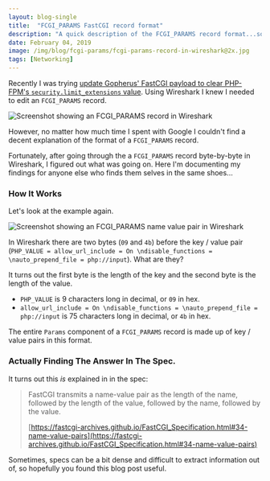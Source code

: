 ```yaml
---
layout: blog-single
title:  "FCGI_PARAMS FastCGI record format"
description: "A quick description of the FCGI_PARAMS record format...so that you don't have to read the spec..."
date: February 04, 2019
image: /img/blog/fcgi-params/fcgi-params-record-in-wireshark@2x.jpg
tags: [Networking]
---
```


Recently I was trying [update Gopherus' FastCGI payload to clear PHP-FPM's `security.limit_extensions` value](https://github.com/tarunkant/Gopherus/issues/6). Using Wireshark I knew I needed to edit an `FCGI_PARAMS` record.

<img
  class="rounded shadow"
  src="/img/blog/fcgi-params/fcgi-params-record-in-wireshark@1x.jpg"
  srcset="/img/blog/fcgi-params/fcgi-params-record-in-wireshark@1x.jpg 1x, /img/blog/fcgi-params/fcgi-params-record-in-wireshark@2x.jpg 2x"
  alt="Screenshot showing an FCGI_PARAMS record in Wireshark">

However, no matter how much time I spent with Google I couldn't find a decent explanation of the format of a `FCGI_PARAMS` record.

Fortunately, after going through the a `FCGI_PARAMS` record byte-by-byte in Wireshark, I figured out what was going on. Here I'm documenting my findings for anyone else who finds them selves in the same shoes...

<!-- excerpt_separator -->

### How It Works

Let's look at the example again.

<img
  class="rounded shadow"
  src="/img/blog/fcgi-params/fcgi-params-name-value-pair-in-wireshark@1x.jpg"
  srcset="/img/blog/fcgi-params/fcgi-params-name-value-pair-in-wireshark@1x.jpg 1x, /img/blog/fcgi-params/fcgi-params-name-value-pair-in-wireshark@2x.jpg 2x"
  alt="Screenshot showing an FCGI_PARAMS name value pair  in Wireshark">

In Wireshark there are two bytes (`09` and `4b`) before the key / value pair (`PHP_VALUE = allow_url_include = On \ndisable_functions = \nauto_prepend_file = php://input`). What are they?

It turns out the first byte is the length of the key and the second byte is the length of the value.

- `PHP_VALUE` is 9 characters long in decimal, or `09` in hex.
- `allow_url_include = On \ndisable_functions = \nauto_prepend_file = php://input` is 75 characters long in decimal, or `4b` in hex.

The entire `Params` component of a `FCGI_PARAMS` record is made up of key / value pairs in this format.

### Actually Finding The Answer In The Spec.

It turns out this _is_ explained in in the spec:

> FastCGI transmits a name-value pair as the length of the name, followed by the length of the value, followed by the name, followed by the value.
> 
> [https://fastcgi-archives.github.io/FastCGI_Specification.html#34-name-value-pairs](https://fastcgi-archives.github.io/FastCGI_Specification.html#34-name-value-pairs)

Sometimes, specs can be a bit dense and difficult to extract information out of, so hopefully you found this blog post useful.
